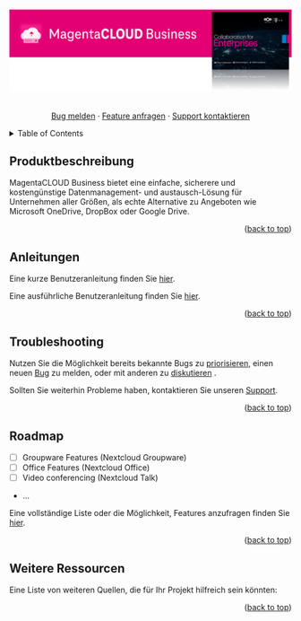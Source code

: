 <!-- Improved compatibility of back to top link: See: https://github.com/othneildrew/Best-README-Template/pull/73 -->
<a name="readme-top"></a>
<!--
*** Thanks for checking out the Best-README-Template. If you have a suggestion
*** that would make this better, please fork the repo and create a pull request
*** or simply open an issue with the tag "enhancement".
*** Don't forget to give the project a star!
*** Thanks again! Now go create something AMAZING! :D
-->

<!-- PROJECT LOGO -->
<br />
<div align="center">
  <a href="https://github.com/othneildrew/Best-README-Template">
    <img src="https://github.com/telekom/magentacloud-business/blob/main/MCB-ReadmeHead2.png" alt="Logo">
  </a>
  
  <p align="center">
    <br />
    <a href="https://github.com/telekom/magentacloud-business/issues/new?assignees=&labels=&template=bug_report.md&title=">Bug melden</a>
    ·
    <a href="https://github.com/telekom/magentacloud-business/issues/new?assignees=&labels=&template=feature_request.md&title=">Feature anfragen</a>
    ·
    <a href="https://github.com/telekom/magentacloud-business/issues">Support kontaktieren</a>
  </p>
</div>



<!-- TABLE OF CONTENTS -->
<details>
  <summary>Table of Contents</summary>
  <ol>
    <li>
      <a href="#about-the-project">About The Project</a>
      <ul>
        <li><a href="#built-with">Built With</a></li>
      </ul>
    </li>
    <li>
      <a href="#getting-started">Getting Started</a>
      <ul>
        <li><a href="#prerequisites">Prerequisites</a></li>
        <li><a href="#installation">Installation</a></li>
      </ul>
    </li>
    <li><a href="#usage">Usage</a></li>
    <li><a href="#roadmap">Roadmap</a></li>
    <li><a href="#contributing">Contributing</a></li>
    <li><a href="#license">License</a></li>
    <li><a href="#contact">Contact</a></li>
    <li><a href="#acknowledgments">Acknowledgments</a></li>
  </ol>
</details>



<!-- ABOUT THE PROJECT -->
## Produktbeschreibung


MagentaCLOUD Business bietet eine einfache, sicherere und kostengünstige Datenmanagement- und austausch-Lösung für Unternehmen aller Größen, als echte Alternative zu Angeboten wie Microsoft OneDrive, DropBox oder Google Drive.

<p align="right">(<a href="#readme-top">back to top</a>)</p>



<!-- GETTING STARTED -->
## Anleitungen

Eine kurze Benutzeranleitung finden Sie  <a href="https://github.com/telekom/magentacloud-business/blob/main/Quick Guide Next Magenta Cloud V.1.21.pdf">hier</a>.

Eine ausführliche Benutzeranleitung finden Sie  <a href="https://docs.nextcloud.com/server/latest/user_manual/de/files/index.html">hier</a>.

<p align="right">(<a href="#readme-top">back to top</a>)</p>



<!-- USAGE EXAMPLES -->
## Troubleshooting


Nutzen Sie die Möglichkeit bereits bekannte Bugs zu <a href="https://github.com/telekom/magentacloud-business/issues">priorisieren</a>, einen neuen <a href="https://github.com/telekom/magentacloud-business/issues/new?assignees=&labels=&template=bug_report.md&title=">Bug</a> zu melden, oder mit anderen zu <a href="https://github.com/telekom/magentacloud-business/discussions">diskutieren</a>  .

Sollten Sie weiterhin Probleme haben, kontaktieren Sie unseren  <a href="mailto:fmb.fmb-hospitality-iptv-team@t-systems.com">Support</a>.

<p align="right">(<a href="#readme-top">back to top</a>)</p>


<!-- ROADMAP -->
## Roadmap

- [ ] Groupware Features (Nextcloud Groupware)
- [ ] Office Features (Nextcloud Office)
- [ ] Video conferencing (Nextcloud Talk)
- ...

Eine vollständige Liste oder die Möglichkeit, Features anzufragen finden Sie <a href="https://github.com/telekom/magentacloud-business/issues/new?assignees=&labels=&template=feature_request.md&title=">hier</a>.

<p align="right">(<a href="#readme-top">back to top</a>)</p>



<!-- ACKNOWLEDGMENTS -->
## Weitere Ressourcen

Eine Liste von weiteren Quellen, die für Ihr Projekt hilfreich sein könnten:


<p align="right">(<a href="#readme-top">back to top</a>)</p>



<!-- MARKDOWN LINKS & IMAGES -->
<!-- https://www.markdownguide.org/basic-syntax/#reference-style-links -->
[contributors-shield]: https://img.shields.io/github/contributors/othneildrew/Best-README-Template.svg?style=for-the-badge
[contributors-url]: https://github.com/othneildrew/Best-README-Template/graphs/contributors
[forks-shield]: https://img.shields.io/github/forks/othneildrew/Best-README-Template.svg?style=for-the-badge
[forks-url]: https://github.com/othneildrew/Best-README-Template/network/members
[stars-shield]: https://img.shields.io/github/stars/othneildrew/Best-README-Template.svg?style=for-the-badge
[stars-url]: https://github.com/othneildrew/Best-README-Template/stargazers
[issues-shield]: https://img.shields.io/github/issues/othneildrew/Best-README-Template.svg?style=for-the-badge
[issues-url]: https://github.com/othneildrew/Best-README-Template/issues
[license-shield]: https://img.shields.io/github/license/othneildrew/Best-README-Template.svg?style=for-the-badge
[license-url]: https://github.com/othneildrew/Best-README-Template/blob/master/LICENSE.txt
[linkedin-shield]: https://img.shields.io/badge/-LinkedIn-black.svg?style=for-the-badge&logo=linkedin&colorB=555
[linkedin-url]: https://linkedin.com/in/othneildrew
[product-screenshot]: images/screenshot.png
[Next.js]: https://img.shields.io/badge/next.js-000000?style=for-the-badge&logo=nextdotjs&logoColor=white
[Next-url]: https://nextjs.org/
[React.js]: https://img.shields.io/badge/React-20232A?style=for-the-badge&logo=react&logoColor=61DAFB
[React-url]: https://reactjs.org/
[Vue.js]: https://img.shields.io/badge/Vue.js-35495E?style=for-the-badge&logo=vuedotjs&logoColor=4FC08D
[Vue-url]: https://vuejs.org/
[Angular.io]: https://img.shields.io/badge/Angular-DD0031?style=for-the-badge&logo=angular&logoColor=white
[Angular-url]: https://angular.io/
[Svelte.dev]: https://img.shields.io/badge/Svelte-4A4A55?style=for-the-badge&logo=svelte&logoColor=FF3E00
[Svelte-url]: https://svelte.dev/
[Laravel.com]: https://img.shields.io/badge/Laravel-FF2D20?style=for-the-badge&logo=laravel&logoColor=white
[Laravel-url]: https://laravel.com
[Bootstrap.com]: https://img.shields.io/badge/Bootstrap-563D7C?style=for-the-badge&logo=bootstrap&logoColor=white
[Bootstrap-url]: https://getbootstrap.com
[JQuery.com]: https://img.shields.io/badge/jQuery-0769AD?style=for-the-badge&logo=jquery&logoColor=white
[JQuery-url]: https://jquery.com 
